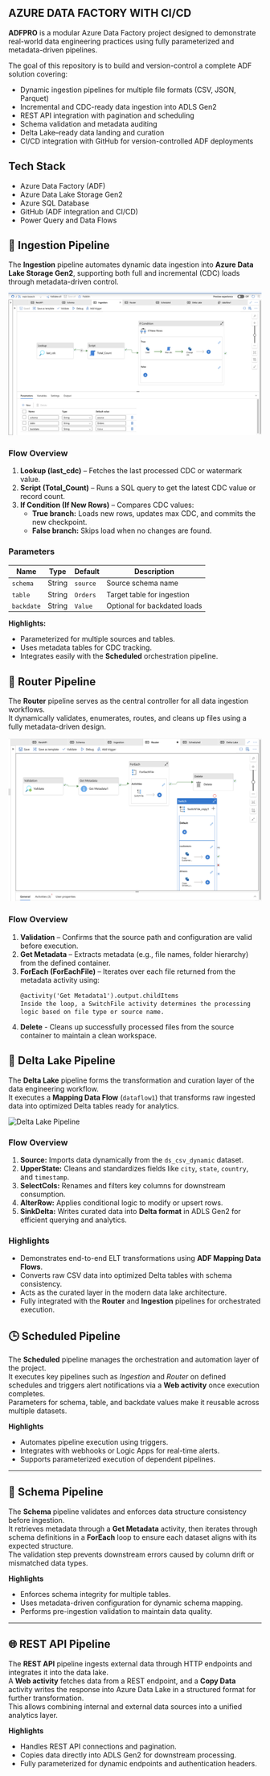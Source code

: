 ## AZURE DATA FACTORY WITH CI/CD

**ADFPRO** is a modular Azure Data Factory project designed to demonstrate real-world data engineering practices using fully parameterized and metadata-driven pipelines.

The goal of this repository is to build and version-control a complete ADF solution covering:

- Dynamic ingestion pipelines for multiple file formats (CSV, JSON, Parquet)
- Incremental and CDC-ready data ingestion into ADLS Gen2
- REST API integration with pagination and scheduling
- Schema validation and metadata auditing
- Delta Lake–ready data landing and curation
- CI/CD integration with GitHub for version-controlled ADF deployments

## Tech Stack

- Azure Data Factory (ADF)
- Azure Data Lake Storage Gen2
- Azure SQL Database
- GitHub (ADF integration and CI/CD)
- Power Query and Data Flows

## 🔄 Ingestion Pipeline

The **Ingestion** pipeline automates dynamic data ingestion into **Azure Data Lake Storage Gen2**, supporting both full and incremental (CDC) loads through metadata-driven control.

![Ingestion Pipeline](Images/ingestion_pipeline.png)

### Flow Overview
1. **Lookup (last_cdc)** – Fetches the last processed CDC or watermark value.  
2. **Script (Total_Count)** – Runs a SQL query to get the latest CDC value or record count.  
3. **If Condition (If New Rows)** – Compares CDC values:  
   - **True branch:** Loads new rows, updates max CDC, and commits the new checkpoint.  
   - **False branch:** Skips load when no changes are found.

### Parameters
| Name | Type | Default | Description |
|------|------|----------|-------------|
| `schema` | String | `source` | Source schema name |
| `table` | String | `Orders` | Target table for ingestion |
| `backdate` | String | `Value` | Optional for backdated loads |

**Highlights:**  
- Parameterized for multiple sources and tables.  
- Uses metadata tables for CDC tracking.  
- Integrates easily with the **Scheduled** orchestration pipeline.

## 🔁 Router Pipeline



The **Router** pipeline serves as the central controller for all data ingestion workflows.  
It dynamically validates, enumerates, routes, and cleans up files using a fully metadata-driven design.

![Router Pipeline](Images/router_pipeline.png)

### Flow Overview
1. **Validation** – Confirms that the source path and configuration are valid before execution.  
2. **Get Metadata** – Extracts metadata (e.g., file names, folder hierarchy) from the defined container.  
3. **ForEach (ForEachFile)** – Iterates over each file returned from the metadata activity using:  
   ```text
   @activity('Get Metadata1').output.childItems
   Inside the loop, a SwitchFile activity determines the processing logic based on file type or source name.
4. **Delete** - Cleans up successfully processed files from the source container to maintain a clean workspace.

## 🧮 Delta Lake Pipeline

The **Delta Lake** pipeline forms the transformation and curation layer of the data engineering workflow.  
It executes a **Mapping Data Flow** (`dataflow1`) that transforms raw ingested data into optimized Delta tables ready for analytics.

![Delta Lake Pipeline](Images/delta_pipeline.png)

### Flow Overview
1. **Source:** Imports data dynamically from the `ds_csv_dynamic` dataset.  
2. **UpperState:** Cleans and standardizes fields like `city`, `state`, `country`, and `timestamp`.  
3. **SelectCols:** Renames and filters key columns for downstream consumption.  
4. **AlterRow:** Applies conditional logic to modify or upsert rows.  
5. **SinkDelta:** Writes curated data into **Delta format** in ADLS Gen2 for efficient querying and analytics.

### Highlights
- Demonstrates end-to-end ELT transformations using **ADF Mapping Data Flows**.  
- Converts raw CSV data into optimized Delta tables with schema consistency.  
- Acts as the curated layer in the modern data lake architecture.  
- Fully integrated with the **Router** and **Ingestion** pipelines for orchestrated execution.


## 🕒 Scheduled Pipeline

The **Scheduled** pipeline manages the orchestration and automation layer of the project.  
It executes key pipelines such as *Ingestion* and *Router* on defined schedules and triggers alert notifications via a **Web activity** once execution completes.  
Parameters for schema, table, and backdate values make it reusable across multiple datasets.

**Highlights**
- Automates pipeline execution using triggers.  
- Integrates with webhooks or Logic Apps for real-time alerts.  
- Supports parameterized execution of dependent pipelines.

---

## 🧩 Schema Pipeline

The **Schema** pipeline validates and enforces data structure consistency before ingestion.  
It retrieves metadata through a **Get Metadata** activity, then iterates through schema definitions in a **ForEach** loop to ensure each dataset aligns with its expected structure.  
The validation step prevents downstream errors caused by column drift or mismatched data types.

**Highlights**
- Enforces schema integrity for multiple tables.  
- Uses metadata-driven configuration for dynamic schema mapping.  
- Performs pre-ingestion validation to maintain data quality.

---

## 🌐 REST API Pipeline

The **REST API** pipeline ingests external data through HTTP endpoints and integrates it into the data lake.  
A **Web activity** fetches data from a REST endpoint, and a **Copy Data** activity writes the response into Azure Data Lake in a structured format for further transformation.  
This allows combining internal and external data sources into a unified analytics layer.

**Highlights**
- Handles REST API connections and pagination.  
- Copies data directly into ADLS Gen2 for downstream processing.  
- Fully parameterized for dynamic endpoints and authentication headers.


